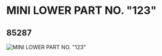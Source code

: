 # MINI LOWER PART NO. "123"
## 85287
![MINI LOWER PART NO. "123"](https://lc-www-live-s.legocdn.com/media/bricks/5/2/4543189.jpg)